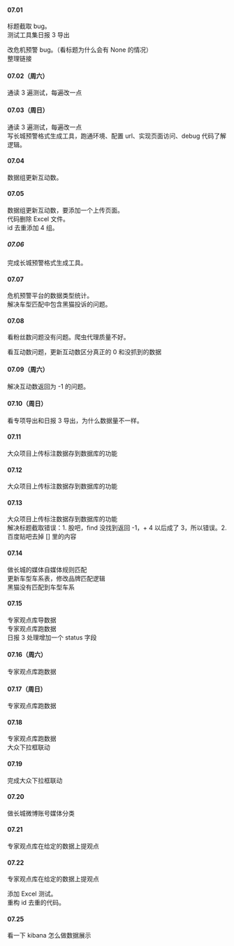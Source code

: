 
#### 07.01  

标题截取 bug。   
测试工具集日报 3 导出   

改危机预警 bug。（看标题为什么会有 None 的情况）   
整理链接   


#### 07.02（周六）   

通读 3 遍测试，每遍改一点    


#### 07.03（周日）

通读 3 遍测试，每遍改一点    
写长城预警格式生成工具，跑通环境、配置 url、实现页面访问、debug 代码了解逻辑。    


#### 07.04 

数据组更新互动数。    


#### 07.05  

数据组更新互动数，要添加一个上传页面。     
代码删除 Excel 文件。    
id 去重添加 4 组。  


##### 07.06  

完成长城预警格式生成工具。   


#### 07.07   

危机预警平台的数据类型统计。   
解决车型匹配中包含黑猫投诉的问题。   


#### 07.08   

看粉丝数问题没有问题。爬虫代理质量不好。    

看互动数问题，更新互动数区分真正的 0 和没抓到的数据       


#### 07.09（周六）

解决互动数返回为 -1 的问题。    


#### 07.10（周日）

看专项导出和日报 3 导出，为什么数据量不一样。   


#### 07.11    

大众项目上传标注数据存到数据库的功能    


#### 07.12   

大众项目上传标注数据存到数据库的功能    


#### 07.13   

大众项目上传标注数据存到数据库的功能    
解决标题截取错误：1. 股吧，find 没找到返回 -1，+ 4 以后成了 3，所以错误。2. 百度贴吧去掉 \[\] 里的内容    


#### 07.14   

做长城的媒体自媒体规则匹配       
更新车型车系表，修改品牌匹配逻辑   
黑猫没有匹配到车型车系    


#### 07.15     

专家观点库导数据   
专家观点库跑数据    
日报 3 处理增加一个 status 字段    


#### 07.16（周六）

专家观点库跑数据    


#### 07.17（周日） 

专家观点库跑数据     


#### 07.18   

专家观点库跑数据    
大众下拉框联动     


#### 07.19   

完成大众下拉框联动   


#### 07.20  

做长城微博账号媒体分类     


#### 07.21  

专家观点库在给定的数据上提观点    


#### 07.22   

专家观点库在给定的数据上提观点    

添加 Excel 测试。   
重构 id 去重的代码。   


#### 07.25   

看一下 kibana 怎么做数据展示    



